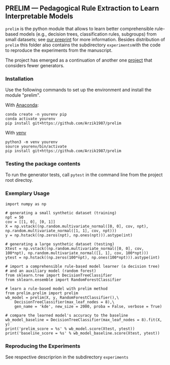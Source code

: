 ## PRELIM &mdash; **P**edagogical **R**ule **E**xtraction to **L**earn **I**nterpretable **M**odels

`prelim` is the python module that allows to learn better comprehensible rule-based models (e.g., decision trees, classification rules, subgroups) from small datasets; see [our preprint](https://arxiv.org/abs/2112.13285) for more information. Besides distribution of `prelim` this folder also contains the subdirectory `experiments`with the code to reproduce the experiments from the manuscript.

The project has emerged as a continuation of another one [project](https://github.com/bobboman1000/gr_prim) that considers fewer generators.

### Installation

Use the following commands to set up the environment and install the module "prelim".

With [Anaconda](https://www.anaconda.com/products/distribution):
```
conda create -n yourenv pip
conda activate yourenv
pip install git+https://github.com/Arzik1987/prelim
```

With [venv](https://packaging.python.org/en/latest/guides/installing-using-pip-and-virtual-environments/)
```
python3 -m venv yourenv
source yourenv/bin/activate
pip install git+https://github.com/Arzik1987/prelim
```

### Testing the package contents
To run the generator tests, call <code>pytest</code> in the command line from the project root directoy.

### Exemplary Usage

```
import numpy as np

# generating a small synthetic dataset (training)
npt = 50
cov = [[1, 0], [0, 1]]
X = np.vstack((np.random.multivariate_normal([0, 0], cov, npt), np.random.multivariate_normal([1, 1], cov, npt)))
y = np.hstack((np.zeros(npt), np.ones(npt))).astype(int)

# generating a large synthetic dataset (testing)
Xtest = np.vstack((np.random.multivariate_normal([0, 0], cov, 100*npt), np.random.multivariate_normal([1, 1], cov, 100*npt)))
ytest = np.hstack((np.zeros(100*npt), np.ones(100*npt))).astype(int)

# import a comprehensible rule-based model learner (a decision tree)
# and an auxiliary model (random forest)
from sklearn.tree import DecisionTreeClassifier
from sklearn.ensemble import RandomForestClassifier

# learn a rule-based model with prelim method
from prelim.prelim import prelim
wb_model = prelim(X, y, RandomForestClassifier(),\
	DecisionTreeClassifier(max_leaf_nodes = 8),\
	gen_name = 'kde', new_size = 2000, proba = False, verbose = True)

# compare the learned model's accuracy to the baseline 
wb_model_baseline = DecisionTreeClassifier(max_leaf_nodes = 8).fit(X, y)
print('prelim_score = %s' % wb_model.score(Xtest, ytest))
print('baseline_score = %s' % wb_model_baseline.score(Xtest, ytest))
```


### Reproducing the Experiments
See respective descriprion in the subdirectory `experiments`





